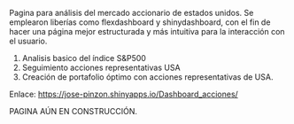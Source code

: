 
Pagina para análisis del mercado accionario de estados unidos. Se emplearon liberías como flexdashboard y shinydashboard, con el fin de hacer una página mejor estructurada y más intuitiva para la interacción con el usuario.

1. Analisis basico del índice S&P500
2. Seguimiento acciones representativas USA
3. Creación de portafolio óptimo con acciones representativas de USA.

Enlace: https://jose-pinzon.shinyapps.io/Dashboard_acciones/

PAGINA AÚN EN CONSTRUCCIÓN.
